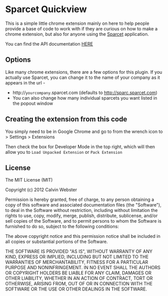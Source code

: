 # Sparcet Quickview
This is a simple little chrome extension mainly on here to help people provide a base of code to work with if they are curious on how to make a chrome extension, but also for anyone using the [Sparcet](http://www.sparcet.com) application.

You can find the API documentation [HERE](https://github.com/sparcedge/Sparcet-Public)
## Options
Like many chrome extensions, there are a few options for this plugin.  If you actually use Sparcet, you can change it to the name of your company as it appears in the url -

* http://`yourcompany`.sparcet.com  (defaults to http://sparc.sparcet.com)
* You can also change how many individual sparcets you want listed in the popout window

## Creating the extension from this code

You simply need to be in Google Chrome and go to from the wrench icon to > Settings > Extensions

Then check the box for Developer Mode in the top right, which will then allow you to `Load Unpacked Extension` or `Pack Extension`

## License

The MIT License (MIT)

Copyright (c) 2012 Calvin Webster

Permission is hereby granted, free of charge, to any person obtaining a copy of this software and associated documentation files (the "Software"), to deal in the Software without restriction, including without limitation the rights to use, copy, modify, merge, publish, distribute, sublicense, and/or sell copies of the Software, and to permit persons to whom the Software is furnished to do so, subject to the following conditions:

The above copyright notice and this permission notice shall be included in all copies or substantial portions of the Software.

THE SOFTWARE IS PROVIDED "AS IS", WITHOUT WARRANTY OF ANY KIND, EXPRESS OR IMPLIED, INCLUDING BUT NOT LIMITED TO THE WARRANTIES OF MERCHANTABILITY, FITNESS FOR A PARTICULAR PURPOSE AND NONINFRINGEMENT. IN NO EVENT SHALL THE AUTHORS OR COPYRIGHT HOLDERS BE LIABLE FOR ANY CLAIM, DAMAGES OR OTHER LIABILITY, WHETHER IN AN ACTION OF CONTRACT, TORT OR OTHERWISE, ARISING FROM, OUT OF OR IN CONNECTION WITH THE SOFTWARE OR THE USE OR OTHER DEALINGS IN THE SOFTWARE.
